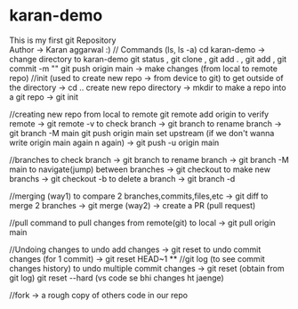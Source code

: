 # karan-demo
This is my first git Repository
<br>
Author -> Karan aggarwal :)
// Commands (ls, ls -a)
cd karan-demo -> change directory to karan-demo
git status , git clone <link> , git add . , git add <file name> , git commit -m ""
git push origin main -> make changes (from local to remote repo)
//init (used to create new repo -> from device to git)
to get outside of the directory -> cd ..
create new repo directory -> mkdir <name>
to make a repo into a git repo -> git init

//creating new repo from local to remote
git remote add origin <link>
to verify remote -> git remote -v
to check branch -> git branch
to rename branch -> git branch -M main
git push origin main
set upstream (if we don't wanna write origin main again n again) -> git push -u origin main

//branches
to check branch -> git branch
to rename branch -> git branch -M main
to navigate(jump) between branches -> git checkout <branchname>
to make new branchs -> git checkout -b <new-branchname>
to delete a branch -> git branch -d <branchname>

//merging (way1)
to compare 2 branches,commits,files,etc -> git diff <branchname>
to merge 2 branches -> git merge <branchname>
(way2) -> create a PR (pull request)

//pull command
to pull changes from remote(git) to local -> git pull origin main

//Undoing changes
to undo add changes -> git reset <filename>
to undo commit changes (for 1 commit) -> git reset HEAD~1
**
//git log (to see commit changes history)
to undo multiple commit changes -> git reset <commithash> (obtain from git log)
git reset --hard <commithash> (vs code se bhi changes ht jaenge)

//fork -> a rough copy of others code in our repo